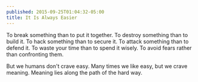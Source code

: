```yaml
---
published: 2015-09-25T01:04:32-05:00
title: It Is Always Easier
---
```

To break something than to put it together. To destroy something than to build it. To hack something than to secure it. To attack something than to defend it. To waste your time than to spend it wisely. To avoid fears rather than confronting them.

But we humans don't crave easy. Many times we like easy, but we crave meaning. Meaning lies along the path of the hard way.